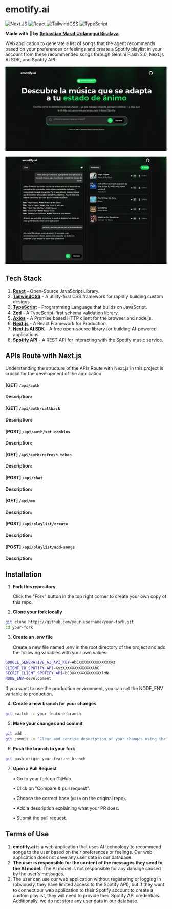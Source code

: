 # emotify.ai

![Next.JS](https://img.shields.io/badge/next.js-000000?style=for-the-badge&logo=nextdotjs&logoColor=white)
![React](https://img.shields.io/badge/react-%2320232a.svg?style=for-the-badge&logo=react&logoColor=%2361DAFB)
![TailwindCSS](https://img.shields.io/badge/tailwindcss-%2338B2AC.svg?style=for-the-badge&logo=tailwind-css&logoColor=white)
![TypeScript](https://img.shields.io/badge/typescript-%23007ACC.svg?style=for-the-badge&logo=typescript&logoColor=white)


**Made with 💚 by [Sebastian Marat Urdanegui Bisalaya](https://sebastianurdanegui.vercel.app/)**.

Web application to generate a list of songs that the agent recommends based on your preferences or feelings and create a Spotify playlist in your account from these recommended songs through Gemini Flash 2.0, Next.js AI SDK, and Spotify API.

![emotify.ai web app](./public/emotify-web.png)

![emotify.ai web app](./public/emotify-web-music-page.png)

## **Tech Stack**

1. [**React**](https://react.dev/) - Open-Source JavaScript Library.
2. [**TailwindCSS**](https://tailwindcss.com/) - A utility-first CSS framework for rapidly building custom designs.
3. [**TypeScript**](https://www.typescriptlang.org/) - Programming Language that builds on JavaScript.
4. [**Zod**](https://zod.dev/) - A TypeScript-first schema validation library.
5. [**Axios**](https://axios-http.com/docs/intro) - A Promise based HTTP client for the browser and node.js.
6. [**Next.js**](https://nextjs.org/) - A React Framework for Production.
7. [**Next.js AI SDK**](https://ai-sdk.dev/) - A free open-source library for building AI-powered applications.
8. [**Spotify API**](https://developer.spotify.com/documentation/web-api/) - A REST API for interacting with the Spotify music service.

## **APIs Route with Next.js**

Understanding the structure of the APIs Route with Next.js in this project is crucial for the development of the application.

#### [GET] `/api/auth`

**Description:**

#### [GET] `/api/auth/callback`

**Description:**

#### [POST] `/api/auth/set-cookies`

**Description:**

#### [GET] `/api/auth/refresh-token`

**Description:**

#### [POST] `/api/chat`

**Description:**

#### [GET] `/api/me`

**Description:**

#### [POST] `/api/playlist/create`

**Description:**

#### [POST] `/api/playlist/add-songs`

**Description:**

## **Installation**

1. **Fork this repository**
   
   Click the "Fork" button in the top right corner to create your own copy of this repo.
2. **Clone your fork locally**
```bash
git clone https://github.com/your-username/your-fork.git
cd your-fork
```
3. **Create an .env file**
   
   Create a new file named .env in the root directory of the project and add the following variables with your own values:
```bash
GOOGLE_GENERATIVE_AI_API_KEY=AbCXXXXXXXXXXXXXXyz
CLIENT_ID_SPOTIFY_API=XyzXXXXXXXXXXXXXAbC
SECRET_CLIENT_SPOTIFY_API=bCDXXXXXXXXXXXXXlMN
NODE_ENV=development
```

If you want to use the production environment, you can set the NODE_ENV variable to production.

4. **Create a new branch for your changes**
```bash	
git switch -c your-feature-branch
```
5. **Make your changes and commit**
```bash	
git add .
git commit -m "Clear and concise description of your changes using the best practices"
```
6. **Push the branch to your fork**
```bash	
git push origin your-feature-branch
```
7. **Open a Pull Request**
   
   • Go to your fork on GitHub.

	 • Click on "Compare & pull request".
	 
	 • Choose the correct base (`main` on the original repo).
	 
	 • Add a description explaining what your PR does.
	 
	 • Submit the pull request.

## **Terms of Use**

1. **emotify.ai** is a web application that uses AI technology to recommend songs to the user based on their preferences or feelings. Our web application does not save any user data in our database.
2. **The user is responsible for the content of the messages they send to the AI model.** The AI model is not responsible for any damage caused by the user's messages.
3. The user can use our web application without registering or logging in (obviously, they have limited access to the Spotify API), but if they want to connect our web application to their Spotify account to create a custom playlist, they will need to provide their Spotify API credentials. Additionally, we do not store any user data in our database.

